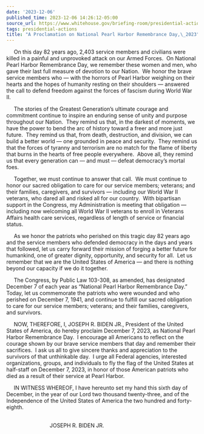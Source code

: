 ```yaml
---
date: '2023-12-06'
published_time: 2023-12-06 14:26:12-05:00
source_url: https://www.whitehouse.gov/briefing-room/presidential-actions/2023/12/06/a-proclamation-on-national-pearl-harbor-remembrance-day-2023/
tags: presidential-actions
title: "A Proclamation on National Pearl Harbor Remembrance Day,\_2023"
---
```

 
     On this day 82 years ago, 2,403 service members and civilians were
killed in a painful and unprovoked attack on our Armed Forces.  On
National Pearl Harbor Remembrance Day, we remember these women and men,
who gave their last full measure of devotion to our Nation.  We honor
the brave service members who — with the horrors of Pearl Harbor
weighing on their hearts and the hopes of humanity resting on their
shoulders — answered the call to defend freedom against the forces of
fascism during World War II.  
  
     The stories of the Greatest Generation’s ultimate courage and
commitment continue to inspire an enduring sense of unity and purpose
throughout our Nation.  They remind us that, in the darkest of moments,
we have the power to bend the arc of history toward a freer and more
just future.  They remind us that, from death, destruction, and
division, we can build a better world — one grounded in peace and
security.  They remind us that the forces of tyranny and terrorism are
no match for the flame of liberty that burns in the hearts of free
people everywhere.  Above all, they remind us that every generation can
— and must — defeat democracy’s mortal foes.  
  
     Together, we must continue to answer that call.  We must continue
to honor our sacred obligation to care for our service members;
veterans; and their families, caregivers, and survivors — including our
World War II veterans, who dared all and risked all for our country.
 With bipartisan support in the Congress, my Administration is meeting
that obligation — including now welcoming all World War II veterans to
enroll in Veterans Affairs health care services, regardless of length of
service or financial status.  
  
     As we honor the patriots who perished on this tragic day 82 years
ago and the service members who defended democracy in the days and years
that followed, let us carry forward their mission of forging a better
future for humankind, one of greater dignity, opportunity, and security
for all.  Let us remember that we are the United States of America — and
there is nothing beyond our capacity if we do it together.  
  
     The Congress, by Public Law 103-308, as amended, has designated
December 7 of each year as “National Pearl Harbor Remembrance Day.” 
Today, let us commemorate the patriots who were wounded and who perished
on December 7, 1941, and continue to fulfill our sacred obligation to
care for our service members; veterans; and their families, caregivers,
and survivors.  
  
     NOW, THEREFORE, I, JOSEPH R. BIDEN JR., President of the United
States of America, do hereby proclaim December 7, 2023, as National
Pearl Harbor Remembrance Day.  I encourage all Americans to reflect on
the courage shown by our brave service members that day and remember
their sacrifices.  I ask us all to give sincere thanks and appreciation
to the survivors of that unthinkable day.  I urge all Federal agencies,
interested organizations, groups, and individuals to fly the flag of the
United States at half-staff on December 7, 2023, in honor of those
American patriots who died as a result of their service at Pearl
Harbor.  
  
     IN WITNESS WHEREOF, I have hereunto set my hand this sixth day of
December, in the year of our Lord two thousand twenty-three, and of the
Independence of the United States of America the two hundred and
forty-eighth.  
 

                             JOSEPH R. BIDEN JR.
